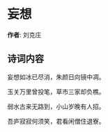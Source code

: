 # 妄想

**作者**: 刘克庄

## 诗词内容

妄想如冰已尽消，朱颜日向镜中凋。

玉关万里曾投笔，草市三家却负樵。

弱水古来无路到，小山岁晚有人招。

吾庐寂寂何须笑，君看闲僧住退寮。

